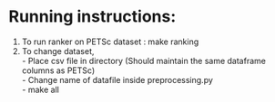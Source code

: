 # Running instructions:
1) To run ranker on PETSc dataset : make ranking
2) To change dataset,<br/> 
        - Place csv file in directory (Should maintain the same dataframe columns as PETSc) \
        - Change name of datafile inside preprocessing.py \
        - make all 


